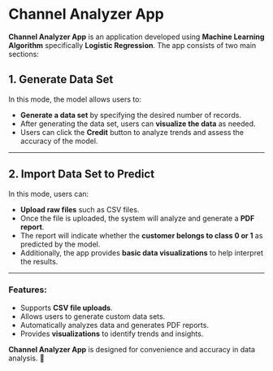# Channel Analyzer App

**Channel Analyzer App** is an application developed using **Machine Learning Algorithm** specifically **Logistic Regression**. The app consists of two main sections:

## 1. Generate Data Set  
In this mode, the model allows users to:

- **Generate a data set** by specifying the desired number of records.  
- After generating the data set, users can **visualize the data** as needed.  
- Users can click the **Credit** button to analyze trends and assess the accuracy of the model.  

---

## 2. Import Data Set to Predict  
In this mode, users can:

- **Upload raw files** such as CSV files.  
- Once the file is uploaded, the system will analyze and generate a **PDF report**.  
- The report will indicate whether the **customer belongs to class 0 or 1** as predicted by the model.  
- Additionally, the app provides **basic data visualizations** to help interpret the results.  

---

### Features:
- Supports **CSV file uploads**.  
- Allows users to generate custom data sets.  
- Automatically analyzes data and generates PDF reports.  
- Provides **visualizations** to identify trends and insights.  

**Channel Analyzer App** is designed for convenience and accuracy in data analysis. 🎯
